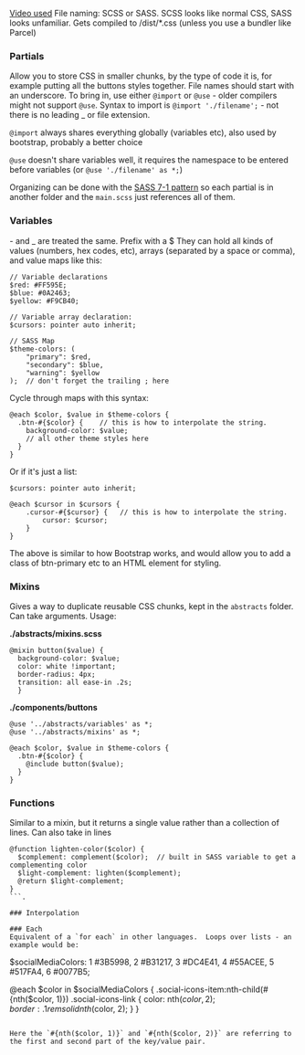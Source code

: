 [Video used](https://youtu.be/BEdCOvJ5RY4)
File naming:  SCSS or SASS.  SCSS looks like normal CSS, SASS looks unfamiliar.
Gets compiled to /dist/*.css (unless you use a bundler like Parcel)

### Partials
Allow you to store CSS in smaller chunks, by the type of code it is, for example putting all the buttons styles together.  File names should start with an underscore.  To bring in, use either `@import` or `@use` - older compilers might not support `@use`.  Syntax to import is `@import './filename';` - not there is no leading _ or file extension.

`@import` always shares everything globally (variables etc), also used by bootstrap, probably a better choice

`@use` doesn't share variables well, it requires the namespace to be entered before variables (or `@use './filename' as *;`)

Organizing can be done with the [SASS 7-1 pattern](https://sass-guidelin.es/#the-7-1-pattern) so each partial is in another folder and the `main.scss` just references all of them.

### Variables
\- and _ are treated the same.  Prefix with a $
They can hold all kinds of values (numbers, hex codes, etc), arrays (separated by a space or comma), and value maps like this:
```
// Variable declarations
$red: #FF595E;
$blue: #0A2463;
$yellow: #F9CB40;

// Variable array declaration:
$cursors: pointer auto inherit;

// SASS Map
$theme-colors: (
    "primary": $red,
    "secondary": $blue,
    "warning": $yellow
);  // don't forget the trailing ; here
```

Cycle through maps with this syntax:
```
@each $color, $value in $theme-colors {
  .btn-#{$color} {    // this is how to interpolate the string.
    background-color: $value;
    // all other theme styles here
  }
}
```
Or if it's just a list:
```
$cursors: pointer auto inherit;

@each $cursor in $cursors {
    .cursor-#{$cursor} {   // this is how to interpolate the string.
        cursor: $cursor;
    }
}
```

The above is similar to how Bootstrap works, and would allow you to add a class of btn-primary etc to an HTML element for styling.

### Mixins

Gives a way to duplicate reusable CSS chunks, kept in the `abstracts` folder.  Can take arguments.  Usage:

**./abstracts/mixins.scss**
```
@mixin button($value) {
  background-color: $value;
  color: white !important;
  border-radius: 4px;
  transition: all ease-in .2s;
  }
```
**./components/buttons**
```
@use '../abstracts/variables' as *; 
@use '../abstracts/mixins' as *;

@each $color, $value in $theme-colors {
  .btn-#{$color} {
    @include button($value);
  }
}
```

### Functions
Similar to a mixin, but it returns a single value rather than a collection of lines.  Can also take in lines

```
@function lighten-color($color) {
  $complement: complement($color);  // built in SASS variable to get a complementing color
  $light-complement: lighten($complement);
  @return $light-complement;
}
```.

### Interpolation

### Each
Equivalent of a `for each` in other languages.  Loops over lists - an example would be:

```
$socialMediaColors: 
	1 #3B5998, 
	2 #B31217, 
	3 #DC4E41, 
	4 #55ACEE, 
	5 #517FA4, 
	6 #0077B5;

@each $color in $socialMediaColors {
	.social-icons-item:nth-child(#{nth($color, 1)}) .social-icons-link {
		color: nth($color, 2);
		border: .1rem solid nth($color, 2);
	}
}
```

Here the `#{nth($color, 1)}` and `#{nth($color, 2)}` are referring to the first and second part of the key/value pair.